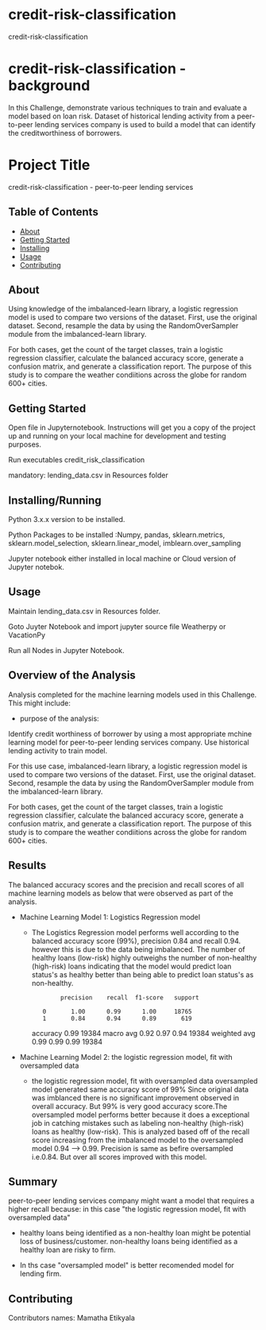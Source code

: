 # credit-risk-classification
credit-risk-classification

# credit-risk-classification - background

In this Challenge, demonstrate various techniques to train and evaluate a model based on loan risk. Dataset of historical lending activity from a peer-to-peer lending services company is used to build a model that can identify the creditworthiness of borrowers.

# Project Title 

credit-risk-classification - peer-to-peer lending services

## Table of Contents

- [About](#about)
- [Getting Started](#getting_started)
- [Installing](#installing)
- [Usage](#usage)
- [Contributing](#contributing)

## About

Using knowledge of the imbalanced-learn library, a logistic regression model is used to compare two versions of the dataset. First, use the original dataset. Second, resample the data by using the RandomOverSampler module from the imbalanced-learn library.

For both cases, get the count of the target classes, train a logistic regression classifier, calculate the balanced accuracy score, generate a confusion matrix, and generate a classification report.
The purpose of this study is to compare the weather condiitions across the globe for random 600+ cities. 

## Getting Started

Open file in Jupyternotebook. Instructions will get you a copy of the project up and running on your local machine for development and testing purposes. 

Run executables credit_risk_classification

mandatory: lending_data.csv in Resources folder

## Installing/Running

Python 3.x.x version to be installed.

Python Packages to be installed :Numpy, pandas, sklearn.metrics, sklearn.model_selection, sklearn.linear_model, imblearn.over_sampling

Jupyter notebook either installed in local machine or Cloud version of Jupyter notebok.

## Usage

Maintain lending_data.csv in Resources folder.

Goto Juyter Notebook and import jupyter source file Weatherpy or VacationPy

Run all Nodes in Jupyter Notebook.

## Overview of the Analysis

Analysis completed for the machine learning models used in this Challenge. This might include:

* purpose of the analysis: 

Identify credit worthiness of borrower by using a most appropriate mchine learning model for peer-to-peer lending services company. Use historical lending activity to train model. 

For this use case, imbalanced-learn library, a logistic regression model is used to compare two versions of the dataset. First, use the original dataset. Second, resample the data by using the RandomOverSampler module from the imbalanced-learn library.

For both cases, get the count of the target classes, train a logistic regression classifier, calculate the balanced accuracy score, generate a confusion matrix, and generate a classification report.
The purpose of this study is to compare the weather condiitions across the globe for random 600+ cities. 

## Results

The balanced accuracy scores and the precision and recall scores of all machine learning models as below that were observed as part of the analysis.

* Machine Learning Model 1: Logistics Regression model
  * The Logistics Regression model performs well according to the balanced accuracy score (99%), precision 0.84 and recall 0.94. however this is due to the data being imbalanced. The number of healthy loans (low-risk) highly outweighs the number of non-healthy (high-risk) loans indicating that the model would predict loan status's as healthy better than being able to predict loan status's as non-healthy.

                precision    recall  f1-score   support

           0       1.00      0.99      1.00     18765
           1       0.84      0.94      0.89       619

    accuracy                           0.99     19384
   macro avg       0.92      0.97      0.94     19384
weighted avg       0.99      0.99      0.99     19384


* Machine Learning Model 2: the logistic regression model, fit with oversampled data
  * the logistic regression model, fit with oversampled data oversampled model generated same accuracy score of 99% Since original data was imblanced there is no significant improvement observed in overall accuracy. But 99% is very good accuracy score.The oversampled model performs better because it does a exceptional job in catching mistakes such as labeling non-healthy (high-risk) loans as healthy (low-risk). This is analyzed based off of the recall score increasing from the imbalanced model to the oversampled model 0.94 --> 0.99. Precision is same as befire oversampled i.e.0.84. But over all scores improved with this model.

## Summary

peer-to-peer lending services company might want a model that requires a higher recall because: in this case "the logistic regression model, fit with oversampled data"

 * healthy loans being identified as a non-healthy loan might be potential loss of business/customer. non-healthy loans being identified as a healthy loan are risky to firm.

 * In ths case "oversampled model" is better recomended model for lending firm.


## Contributing
Contributors names: Mamatha Etikyala

